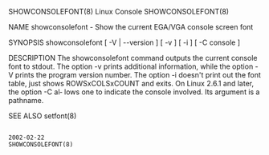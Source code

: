 SHOWCONSOLEFONT(8)                                                                                                                                   Linux Console                                                                                                                                   SHOWCONSOLEFONT(8)

NAME
       showconsolefont - Show the current EGA/VGA console screen font

SYNOPSIS
       showconsolefont [ -V | --version ] [ -v ] [ -i ] [ -C console ]

DESCRIPTION
       The showconsolefont command outputs the current console font to stdout.  The option -v prints additional information, while the option -V prints the program version number.  The option -i doesn't print out the font table, just shows ROWSxCOLSxCOUNT and exits.  On Linux 2.6.1 and later, the option -C al‐
       lows one to indicate the console involved. Its argument is a pathname.

SEE ALSO
       setfont(8)

                                                                                                                                                       2002-02-22                                                                                                                                    SHOWCONSOLEFONT(8)
